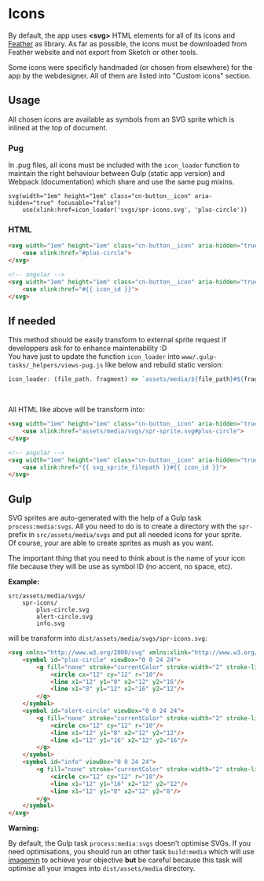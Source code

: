 # Icons

By default, the app uses **&lt;svg&gt;** HTML elements for all of its icons and [Feather](https://feathericons.com/) as library. As far as possible, the icons must be downloaded from Feather website and not export from Sketch or other tools.

Some icons were specificly handmaded (or chosen from elsewhere) for the app by the webdesigner. All of them are listed into "Custom icons" section.

## Usage

All chosen icons are available as symbols from an SVG sprite which is inlined at the top of document. 

### Pug

In .pug files, all icons must be included with the `icon_loader` function to maintain the right behaviour between Gulp (static app version) and Webpack (documentation) which share and use the same pug mixins.

```pug
svg(width="1em" height="1em" class="cn-button__icon" aria-hidden="true" focusable="false")
    use(xlink:href=icon_loader('svgs/spr-icons.svg', 'plus-circle'))
```

### HTML

```html
<svg width="1em" height="1em" class="cn-button__icon" aria-hidden="true" focusable="false">
    <use xlink:href="#plus-circle">
</svg>

<!-- angular -->
<svg width="1em" height="1em" class="cn-button__icon" aria-hidden="true" focusable="false">
    <use xlink:href="#{{ icon_id }}">
</svg>
```

## If needed
This method should be easily transform to external sprite request if developpers ask for to enhance maintenability :D
<br>You have just to update the function `icon_loader` into `www/.gulp-tasks/_helpers/views-pug.js` like below and rebuild static version:

```js
icon_loader: (file_path, fragment) => `assets/media/${file_path}#${fragment}`,
```
<br>

All HTML like above will be transform into:

```html
<svg width="1em" height="1em" class="cn-button__icon" aria-hidden="true" focusable="false">
    <use xlink:href="assets/media/svgs/spr-sprite.svg#plus-circle">
</svg>

<!-- angular -->
<svg width="1em" height="1em" class="cn-button__icon" aria-hidden="true" focusable="false">
    <use xlink:href="{{ svg_sprite_filepath }}#{{ icon_id }}">
</svg>
```

## Gulp

SVG sprites are auto-generated with the help of a Gulp task `process:media:svgs`. All you need to do is to create a directory with the `spr-` prefix in `src/assets/media/svgs` and put all needed icons for your sprite.
<br>Of course, your are able to create sprites as mush as you want.

The important thing that you need to think about is the name of your icon file because they will be use as symbol ID (no accent, no space, etc).

**Example:**

```
src/assets/media/svgs/
    spr-icons/
        plus-circle.svg
        alert-circle.svg
        info.svg
```

will be transform into `dist/assets/media/svgs/spr-icons.svg`:

```html
<svg xmlns="http://www.w3.org/2000/svg" xmlns:xlink="http://www.w3.org/1999/xlink">
    <symbol id="plus-circle" viewBox="0 0 24 24">
        <g fill="none" stroke="currentColor" stroke-width="2" stroke-linecap="round" stroke-linejoin="round">
            <circle cx="12" cy="12" r="10"/>
            <line x1="12" y1="8" x2="12" y2="16"/>
            <line x1="8" y1="12" x2="16" y2="12"/>
        </g>
    </symbol>
    <symbol id="alert-circle" viewBox="0 0 24 24">
        <g fill="none" stroke="currentColor" stroke-width="2" stroke-linecap="round" stroke-linejoin="round">
            <circle cx="12" cy="12" r="10"/>
            <line x1="12" y1="8" x2="12" y2="12"/>
            <line x1="12" y1="16" x2="12" y2="16"/>
        </g>
    </symbol>
    <symbol id="info" viewBox="0 0 24 24">
        <g fill="none" stroke="currentColor" stroke-width="2" stroke-linecap="round" stroke-linejoin="round">
            <circle cx="12" cy="12" r="10"/>
            <line x1="12" y1="16" x2="12" y2="12"/>
            <line x1="12" y1="8" x2="12" y2="8"/>
        </g>
    </symbol>
</svg>
```

**Warning:**

By default, the Gulp task `process:media:svgs` doesn't optimise SVGs. If you need optimisations, you should run an other task `build:media` which will use [imagemin](https://github.com/imagemin/imagemin) to achieve your objective **but** be careful because this task will optimise all your images into `dist/assets/media` directory.
